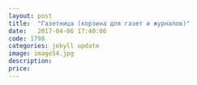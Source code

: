 ```yaml
---
layout: post
title:  "Газетница (корзина для газет и журналов)"
date:   2017-04-06 17:40:06
code: 1798
categories: jekyll update
image: image54.jpg
description:
price: 
---
```

